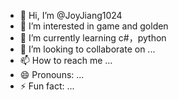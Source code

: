 - 👋 Hi, I’m @JoyJiang1024
- 👀 I’m interested in game and golden
- 🌱 I’m currently learning c#，python
- 💞️ I’m looking to collaborate on ...
- 📫 How to reach me ...
- 😄 Pronouns: ...
- ⚡ Fun fact: ...

<!---
JoyJiang1024/JoyJiang1024 is a ✨ special ✨ repository because its `README.md` (this file) appears on your GitHub profile.
You can click the Preview link to take a look at your changes.
--->
